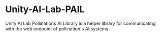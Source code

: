 # Unity-AI-Lab-PAIL
Unity AI Lab Pollinations AI Library is a helper library for communicating with the web endpoint of pollination's AI systems
